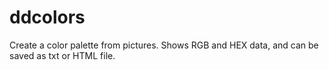 # ddcolors
Create a color palette from pictures. Shows RGB and HEX data, and can be saved as txt or HTML file.
